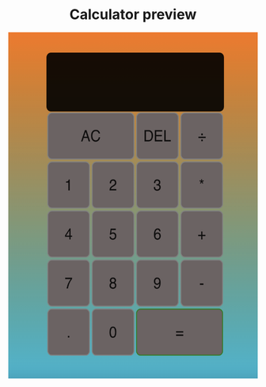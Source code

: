 <div align="center">
    <h1>Calculator preview</h1>
  <img width="600" height="700" src="https://github.com/NailBrain13/Calculator/blob/main/%20preview.png">
</div>

